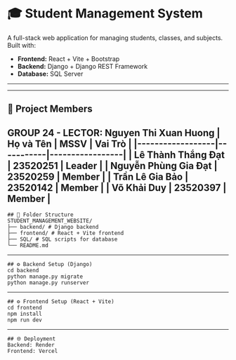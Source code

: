 # 🎓 Student Management System

A full-stack web application for managing students, classes, and subjects. Built with:

- **Frontend:** React + Vite + Bootstrap
- **Backend:** Django + Django REST Framework
- **Database:** SQL Server

---
---

## 👥 Project Members
GROUP 24 - LECTOR: Nguyen Thi Xuan Huong
| Họ và Tên       | MSSV      | Vai Trò         |
|------------------|-----------|-----------------|
|    Lê Thành Thắng Đạt      | 23520251    | Leader |
|    Nguyễn Phùng Gia Đạt    | 23520259    | Member |
|    Trần Lê Gia Bảo         | 23520142    | Member |
|    Võ Khải Duy             | 23520397    | Member |
---

```
## 📂 Folder Structure
STUDENT_MANAGEMENT_WEBSITE/
├── backend/ # Django backend
├── frontend/ # React + Vite frontend
├── SQL/ # SQL scripts for database
└── README.md 
```
---
```
## ⚙️ Backend Setup (Django)
cd backend
python manage.py migrate
python manage.py runserver
```

---
```
## ⚙️ Frontend Setup (React + Vite)
cd frontend
npm install
npm run dev
```
---
```
## 🌐 Deployment
Backend: Render
Frontend: Vercel
```

